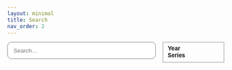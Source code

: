 ```yaml
---
layout: minimal
title: Search
nav_order: 2
---
```


<!-- https://jekyllrb.com/tutorials/csv-to-table/ -->
<!-- https://github.com/christian-fei/Simple-Jekyll-Search -->

<div style="height:800px; overflow-y: clip">
  <div id="search-container" style="height:100%">
    <div style="display:flex; height: 100%">
      <div style="width: 70%; height: 100%; padding-right: 1em">
        <input style="width: 100%; height: 40px; border-radius: 10px; border: solid 1px gray; margin-bottom: 1em; padding-left: 1em; padding-right: 1em" type="text" id="search-inputt" placeholder="Search...">
        <div style="display:grid; grid-template-columns: 1fr 1fr 1fr; overflow-y:scroll; height: 740px" id="results-container">
          <!-- This is where results are automatically filled -->
        </div>
      </div>
      <!-- Filters -->
      <div style="width: 30%; font-size: small">
        <fieldset>
        <div id="yearsFilters">
          <b>Year</b><br>
        </div>
        <div id="seriesFilters">
          <b>Series</b><br>
        </div>
        </fieldset>
      </div>
    </div>
  </div>
</div>

<!-- Script pointing to search-script.js -->
<script src="assets/javascript/jquery.js"></script>
<script src="assets/javascript/search-script.js" type="text/javascript"></script>

<script>
function getProperty(title, prop) {
  try {
    return json[title][prop]; 
  } catch(e) {
    console.log("json not initialized");
  }
}

var title = "";
var json = "";
var search = "";
$.getJSON('data.json', function(obj) {
  json = obj;
  $.getJSON('search.json', function(obj) {
    search = obj;

    var sjs = SimpleJekyllSearch({
      searchInput: document.getElementById('search-inputt'),
      resultsContainer: document.getElementById('results-container'),
      json: "search.json",
      noResultsText: 'No result found!',
      limit: 30,
      fuzzy: true,
      searchResultTemplate: '<!--{title}-->
      <div style="background-color: #ABBAEA; padding: 10px; border-radius: 10px; margin: 5px; height: auto">
        <img src="https://learn.scds.ca/dmds22-23/assets/img/3DPPoster.png">
        <a target="_parent" href="{url}" style="margin-top: 5px; font-family: Arial; font-size: 18px !important; line-height: 1.25; display:block">{title}</a>
        <p style="margin: 0px; font-family: Arial; font-size: 13px"> {series} - {year} </p>
      </div>
      ',
      templateMiddleware: function(prop, value, template) {
        if(prop === 'title') {
          title = value;
        }

        if (prop === 'tags') {
          var strr = "";
          function createHTMLTag(tag) { return `<p class="label">${tag}</p>`;}
          function createTag(tag) { strr = strr.concat(" ", createHTMLTag(tag));  }
          value = value.split(", ");
          value.forEach(createTag);
          const regex = /\*/i;
          return strr;
        }

        if (prop === 'url' || prop === 'description' || prop === 'year' || prop === 'series') {
          return getProperty(title, prop);
        }
      }
    })
  });
})




</script>
